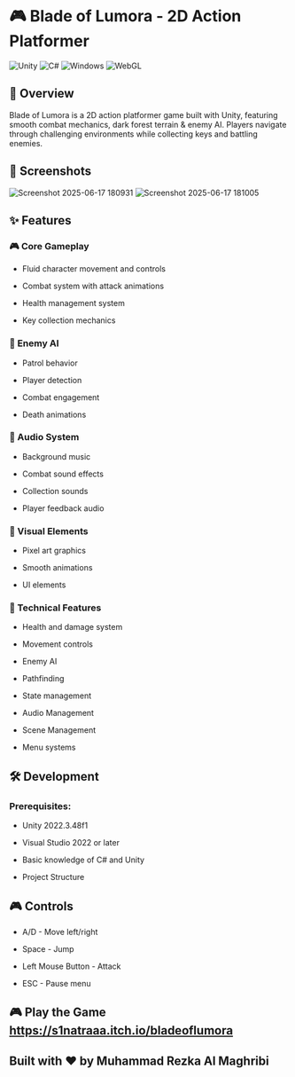 # 🎮 Blade of Lumora - 2D Action Platformer

<img alt="Unity" src="https://img.shields.io/badge/Unity-2022.3.48f1-lightgrey?style=for-the-badge&amp;logo=unity"> <img alt="C#" src="https://img.shields.io/badge/C%23-239120?style=for-the-badge&amp;logo=c-sharp&amp;logoColor=white">
<img alt="Windows" src="https://img.shields.io/badge/Windows-0078D6?style=for-the-badge&amp;logo=windows&amp;logoColor=white"> <img alt="WebGL" src="https://img.shields.io/badge/WebGL-990000?style=for-the-badge&amp;logo=webgl&amp;logoColor=white">

## 🌟 Overview
Blade of Lumora is a 2D action platformer game built with Unity, featuring smooth combat mechanics, dark forest terrain & enemy AI. Players navigate through challenging environments while collecting keys and battling enemies.

## 🎥 Screenshots

![Screenshot 2025-06-17 180931](https://github.com/user-attachments/assets/a45aa948-c892-4fd5-8812-fdc7922ee592) ![Screenshot 2025-06-17 181005](https://github.com/user-attachments/assets/2a38ce93-f28a-4cb9-8be1-4631be81a4af)

## ✨ Features

### 🎮 Core Gameplay

- Fluid character movement and controls

- Combat system with attack animations

- Health management system

- Key collection mechanics

### 🤖 Enemy AI

- Patrol behavior
  
- Player detection
  
- Combat engagement
  
- Death animations
  
### 🎵 Audio System

- Background music

- Combat sound effects

- Collection sounds

- Player feedback audio
  
### 🎨 Visual Elements

- Pixel art graphics 

- Smooth animations

- UI elements
  
### 🔧 Technical Features
  
- Health and damage system

- Movement controls
  
- Enemy AI
  
- Pathfinding
  
- State management
  
- Audio Management

- Scene Management

- Menu systems

## 🛠️ Development

### Prerequisites: 

- Unity 2022.3.48f1
  
- Visual Studio 2022 or later

- Basic knowledge of C# and Unity
  
- Project Structure
   
## 🎮 Controls

- A/D - Move left/right
  
- Space - Jump

- Left Mouse Button - Attack

- ESC - Pause menu

## 🎮 Play the Game https://s1natraaa.itch.io/bladeoflumora

## Built with ❤️ by Muhammad Rezka Al Maghribi
